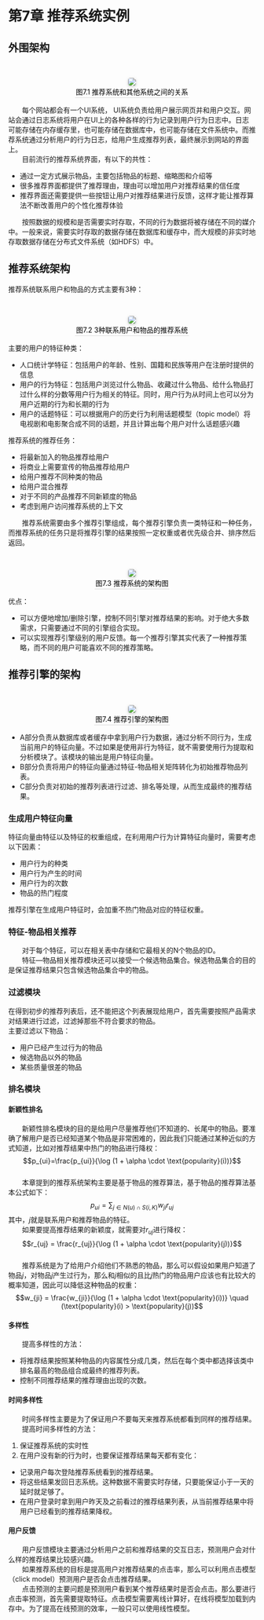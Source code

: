 # 第7章 推荐系统实例

## 外围架构

<br/><center>
<img style="border-radius: 0.3125em;box-shadow: 0 2px 4px 0 rgba(34,36,38,.12),0 2px 10px 0 rgba(34,36,38,.08);" src="images/7-1-recommend-system-relationship.png"><br><div style="color:orange; border-bottom: 1px solid #d9d9d9;display: inline-block;color: #000;padding: 2px;">图7.1 推荐系统和其他系统之间的关系</div></center>

&emsp;&emsp;每个网站都会有一个UI系统， UI系统负责给用户展示网页并和用户交互。网站会通过日志系统将用户在UI上的各种各样的行为记录到用户行为日志中。日志可能存储在内存缓存里，也可能存储在数据库中，也可能存储在文件系统中。而推荐系统通过分析用户的行为日志，给用户生成推荐列表，最终展示到网站的界面上。  
&emsp;&emsp;目前流行的推荐系统界面，有以下的共性：
- 通过一定方式展示物品，主要包括物品的标题、缩略图和介绍等
- 很多推荐界面都提供了推荐理由，理由可以增加用户对推荐结果的信任度
- 推荐界面还需要提供一些按钮让用户对推荐结果进行反馈，这样才能让推荐算法不断改善用户的个性化推荐体验

&emsp;&emsp;按照数据的规模和是否需要实时存取，不同的行为数据将被存储在不同的媒介中。一般来说，需要实时存取的数据存储在数据库和缓存中，而大规模的非实时地存取数据存储在分布式文件系统（如HDFS）中。

## 推荐系统架构

推荐系统联系用户和物品的方式主要有3种：

<br/><center>
<img style="border-radius: 0.3125em;box-shadow: 0 2px 4px 0 rgba(34,36,38,.12),0 2px 10px 0 rgba(34,36,38,.08);" src="images/7-2-three-connections.png"><br><div style="color:orange; border-bottom: 1px solid #d9d9d9;display: inline-block;color: #000;padding: 2px;">图7.2 3种联系用户和物品的推荐系统</div></center>

主要的用户的特征种类：
- 人口统计学特征：包括用户的年龄、性别、国籍和民族等用户在注册时提供的信息
- 用户的行为特征：包括用户浏览过什么物品、收藏过什么物品、给什么物品打过什么样的分数等用户行为相关的特征。同时，用户行为从时间上也可以分为用户近期的行为和长期的行为
- 用户的话题特征：可以根据用户的历史行为利用话题模型（topic model）将电视剧和电影聚合成不同的话题，并且计算出每个用户对什么话题感兴趣

推荐系统的推荐任务：
- 将最新加入的物品推荐给用户
- 将商业上需要宣传的物品推荐给用户
- 给用户推荐不同种类的物品
- 给用户混合推荐
- 对于不同的产品推荐不同新颖度的物品
- 考虑到用户访问推荐系统的上下文

&emsp;&emsp;推荐系统需要由多个推荐引擎组成，每个推荐引擎负责一类特征和一种任务，而推荐系统的任务只是将推荐引擎的结果按照一定权重或者优先级合并、排序然后返回。

<br/><center>
<img style="border-radius: 0.3125em;box-shadow: 0 2px 4px 0 rgba(34,36,38,.12),0 2px 10px 0 rgba(34,36,38,.08);" src="images/7-3-recommended-system-architecture.png"><br><div style="color:orange; border-bottom: 1px solid #d9d9d9;display: inline-block;color: #000;padding: 2px;">图7.3 推荐系统的架构图</div></center>

优点：
- 可以方便地增加/删除引擎，控制不同引擎对推荐结果的影响。对于绝大多数需求，只需要通过不同的引擎组合实现。
- 可以实现推荐引擎级别的用户反馈。每一个推荐引擎其实代表了一种推荐策略，而不同的用户可能喜欢不同的推荐策略。

## 推荐引擎的架构

<br/><center>
<img style="border-radius: 0.3125em;box-shadow: 0 2px 4px 0 rgba(34,36,38,.12),0 2px 10px 0 rgba(34,36,38,.08);" src="images/7-4-recommended-engine-architecture.png"><br><div style="color:orange; border-bottom: 1px solid #d9d9d9;display: inline-block;color: #000;padding: 2px;">图7.4 推荐引擎的架构图</div></center>

- A部分负责从数据库或者缓存中拿到用户行为数据，通过分析不同行为，生成当前用户的特征向量。不过如果是使用非行为特征，就不需要使用行为提取和分析模块了。该模块的输出是用户特征向量。
- B部分负责将用户的特征向量通过特征-物品相关矩阵转化为初始推荐物品列表。
- C部分负责对初始的推荐列表进行过滤、排名等处理，从而生成最终的推荐结果。

### 生成用户特征向量

特征向量由特征以及特征的权重组成，在利用用户行为计算特征向量时，需要考虑以下因素：
- 用户行为的种类
- 用户行为产生的时间
- 用户行为的次数
- 物品的热门程度

推荐引擎在生成用户特征时，会加重不热门物品对应的特征权重。

### 特征-物品相关推荐

&emsp;&emsp;对于每个特征，可以在相关表中存储和它最相关的N个物品的ID。  
&emsp;&emsp;特征—物品相关推荐模块还可以接受一个候选物品集合。候选物品集合的目的是保证推荐结果只包含候选物品集合中的物品。  

### 过滤模块

在得到初步的推荐列表后，还不能把这个列表展现给用户，首先需要按照产品需求对结果进行过滤，过滤掉那些不符合要求的物品。  
主要过滤以下物品：
- 用户已经产生过行为的物品
- 候选物品以外的物品
- 某些质量很差的物品

### 排名模块

#### 新颖性排名
&emsp;&emsp;新颖性排名模块的目的是给用户尽量推荐他们不知道的、长尾中的物品。要准确了解用户是否已经知道某个物品是非常困难的，因此我们只能通过某种近似的方式知道，比如对推荐结果中热门的物品进行降权：$$p_{ui}=\frac{p_{ui}}{\log (1 + \alpha \cdot \text{popularity}(i))}$$  
&emsp;&emsp;本章提到的推荐系统架构主要是基于物品的推荐算法，基于物品的推荐算法基本公式如下：$$p_{ui}=\sum_{j \in N(u) \cap S(i,K)} w_{ji} r_{uj}$$其中，$j$就是联系用户和推荐物品的特征。  
&emsp;&emsp;如果要提高推荐结果的新颖度，就需要对$r_{uj}$进行降权：$$r_{uj} = \frac{r_{uj}}{\log (1 + \alpha \cdot \text{popularity}(j))}$$  
&emsp;&emsp;推荐系统是为了给用户介绍他们不熟悉的物品，那么可以假设如果用户知道了物品$j$，对物品$j$产生过行为，那么和$j$相似的且比$j$热门的物品用户应该也有比较大的概率知道，因此可以降低这种物品的权重：$$w_{ji} = \frac{w_{ji}}{\log (1 + \alpha \cdot \text{popularity}(i))} \quad (\text{popularity}(i) > \text{popularity}(j))$$  

#### 多样性

&emsp;&emsp;提高多样性的方法：
- 将推荐结果按照某种物品的内容属性分成几类，然后在每个类中都选择该类中排名最高的物品组合成最终的推荐列表。  
- 控制不同推荐结果的推荐理由出现的次数。

#### 时间多样性

&emsp;&emsp;时间多样性主要是为了保证用户不要每天来推荐系统都看到同样的推荐结果。  
&emsp;&emsp;提高时间多样性的方法：
1. 保证推荐系统的实时性
2. 在用户没有新的行为时，也要保证推荐结果每天都有变化：
 - 记录用户每次登陆推荐系统看到的推荐结果。
 - 将这些结果发回日志系统。这种数据不需要实时存储，只要能保证小于一天的延时就足够了。
 - 在用户登录时拿到用户昨天及之前看过的推荐结果列表，从当前推荐结果中将用户已经看到的推荐结果降权。

#### 用户反馈
&emsp;&emsp;用户反馈模块主要通过分析用户之前和推荐结果的交互日志，预测用户会对什么样的推荐结果比较感兴趣。  
&emsp;&emsp;如果推荐系统的目标是提高用户对推荐结果的点击率，那么可以利用点击模型（click model）预测用户是否会点击推荐结果。  
&emsp;&emsp;点击预测的主要问题是预测用户看到某个推荐结果时是否会点击。那么要进行点击率预测，首先需要提取特征。点击模型需要离线计算好，在线将模型加载到内存中。为了提高在线预测的效率，一般只可以使用线性模型。
